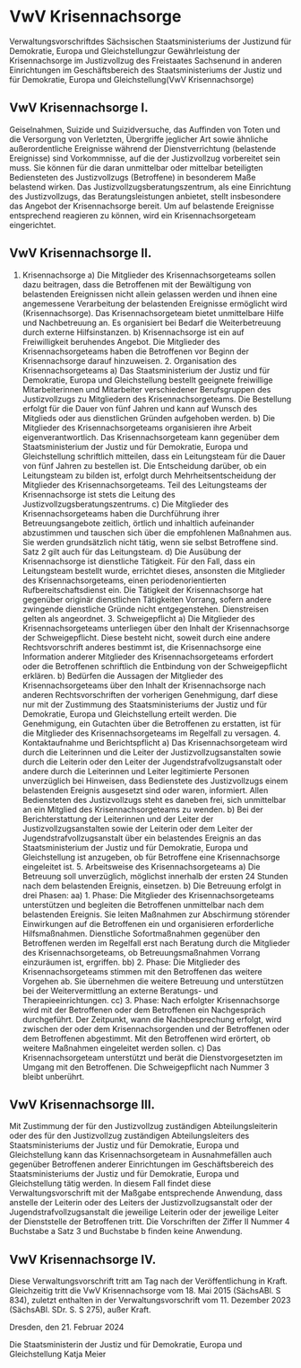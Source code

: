 # VwV Krisennachsorge

Verwaltungsvorschriftdes Sächsischen Staatsministeriums der Justizund für Demokratie, Europa und Gleichstellungzur Gewährleistung der Krisennachsorge im Justizvollzug des Freistaates Sachsenund in anderen Einrichtungen im Geschäftsbereich des Staatsministeriums der Justiz und für Demokratie, Europa und Gleichstellung(VwV Krisennachsorge)

## VwV Krisennachsorge I.

Geiselnahmen, Suizide und Suizidversuche, das Auffinden von Toten und die Versorgung von Verletzten, Übergriffe jeglicher
Art sowie ähnliche außerordentliche Ereignisse während der Dienstverrichtung (belastende Ereignisse) sind Vorkommnisse, auf
die der Justizvollzug vorbereitet sein muss. Sie können für die daran unmittelbar oder mittelbar beteiligten Bediensteten des
Justizvollzugs (Betroffene) in besonderem Maße belastend wirken. Das Justizvollzugsberatungszentrum, als eine Einrichtung
des Justizvollzugs, das Beratungsleistungen anbietet, stellt insbesondere das Angebot der Krisennachsorge bereit. Um auf belastende Ereignisse entsprechend reagieren zu können, wird ein Krisennachsorgeteam eingerichtet.


## VwV Krisennachsorge II.

1. Krisennachsorge a) Die Mitglieder des Krisennachsorgeteams sollen dazu beitragen, dass die Betroffenen mit der Bewältigung von belastenden
Ereignissen nicht allein gelassen werden und ihnen eine angemessene Verarbeitung der belastenden
Ereignisse ermöglicht wird (Krisennachsorge). Das Krisennachsorgeteam bietet unmittelbare Hilfe und Nachbetreuung
an. Es organisiert bei Bedarf die Weiterbetreuung durch externe Hilfsinstanzen. b) Krisennachsorge ist ein auf Freiwilligkeit beruhendes Angebot. Die Mitglieder des Krisennachsorgeteams haben die
Betroffenen vor Beginn der Krisennachsorge darauf hinzuweisen. 2. Organisation des Krisennachsorgeteams a) Das Staatsministerium der Justiz und für Demokratie, Europa und Gleichstellung bestellt geeignete freiwillige Mitarbeiterinnen
und Mitarbeiter verschiedener Berufsgruppen des Justizvollzugs zu Mitgliedern des Krisennachsorgeteams.
Die Bestellung erfolgt für die Dauer von fünf Jahren und kann auf Wunsch des Mitglieds oder aus dienstlichen
Gründen aufgehoben werden. b) Die Mitglieder des Krisennachsorgeteams organisieren ihre Arbeit eigenverantwortlich. Das Krisennachsorgeteam kann gegenüber dem Staatsministerium der Justiz und für Demokratie, Europa und Gleichstellung schriftlich mitteilen, dass ein Leitungsteam für die Dauer von fünf Jahren zu bestellen ist. Die Entscheidung darüber, ob ein Leitungsteam
zu bilden ist, erfolgt durch Mehrheitsentscheidung der Mitglieder des Krisennachsorgeteams. Teil des Leitungsteams
der Krisennachsorge ist stets die Leitung des Justizvollzugsberatungszentrums. c) Die Mitglieder des Krisennachsorgeteams haben die Durchführung ihrer Betreuungsangebote zeitlich, örtlich und inhaltlich aufeinander abzustimmen und tauschen sich über die empfohlenen Maßnahmen aus. Sie werden grundsätzlich nicht tätig, wenn sie selbst Betroffene sind. Satz 2 gilt auch für das Leitungsteam. d) Die Ausübung der Krisennachsorge ist dienstliche Tätigkeit. Für den Fall, dass ein Leitungsteam bestellt wurde, errichtet dieses, ansonsten die Mitglieder des Krisennachsorgeteams, einen periodenorientierten Rufbereitschaftsdienst ein. Die Tätigkeit der Krisennachsorge hat gegenüber originär dienstlichen Tätigkeiten Vorrang, sofern andere zwingende dienstliche Gründe nicht entgegenstehen. Dienstreisen gelten als angeordnet. 3. Schweigepflicht a) Die Mitglieder des Krisennachsorgeteams unterliegen über den Inhalt der Krisennachsorge der Schweigepflicht.
Diese besteht nicht, soweit durch eine andere Rechtsvorschrift anderes bestimmt ist, die Krisennachsorge eine Information
anderer Mitglieder des Krisennachsorgeteams erfordert oder die Betroffenen schriftlich die Entbindung von
der Schweigepflicht erklären. b) Bedürfen die Aussagen der Mitglieder des Krisennachsorgeteams über den Inhalt der Krisennachsorge nach anderen
Rechtsvorschriften der vorherigen Genehmigung, darf diese nur mit der Zustimmung des Staatsministeriums der Justiz und für Demokratie, Europa und Gleichstellung erteilt werden. Die Genehmigung, ein Gutachten über die Betroffenen
zu erstatten, ist für die Mitglieder des Krisennachsorgeteams im Regelfall zu versagen. 4. Kontaktaufnahme und Berichtspflicht a) Das Krisennachsorgeteam wird durch die Leiterinnen und die Leiter der Justizvollzugsanstalten sowie durch die Leiterin
oder den Leiter der Jugendstrafvollzugsanstalt oder andere durch die Leiterinnen und Leiter legitimierte Personen
unverzüglich bei Hinweisen, dass Bedienstete des Justizvollzugs einem belastenden Ereignis ausgesetzt sind
oder waren, informiert. Allen Bediensteten des Justizvollzugs steht es daneben frei, sich unmittelbar an ein Mitglied
des Krisennachsorgeteams zu wenden. b) Bei der Berichterstattung der Leiterinnen und der Leiter der Justizvollzugsanstalten sowie der Leiterin oder dem Leiter
der Jugendstrafvollzugsanstalt über ein belastendes Ereignis an das Staatsministerium der Justiz und für Demokratie,
Europa und Gleichstellung ist anzugeben, ob für Betroffene eine Krisennachsorge eingeleitet ist. 5. Arbeitsweise des Krisennachsorgeteams a) Die Betreuung soll unverzüglich, möglichst innerhalb der ersten 24 Stunden nach dem belastenden Ereignis, einsetzen. b) Die Betreuung erfolgt in drei Phasen:  aa) 1. Phase:
Die Mitglieder des Krisennachsorgeteams unterstützen und begleiten die Betroffenen unmittelbar nach dem belastenden
Ereignis. Sie leiten Maßnahmen zur Abschirmung störender Einwirkungen auf die Betroffenen ein und organisieren
erforderliche Hilfsmaßnahmen. Dienstliche Sofortmaßnahmen gegenüber den Betroffenen werden im Regelfall
erst nach Beratung durch die Mitglieder des Krisennachsorgeteams, ob Betreuungsmaßnahmen Vorrang einzuräumen
ist, ergriffen.  bb) 2. Phase:
Die Mitglieder des Krisennachsorgeteams stimmen mit den Betroffenen das weitere Vorgehen ab. Sie übernehmen
die weitere Betreuung und unterstützen bei der Weitervermittlung an externe Beratungs- und Therapieeinrichtungen.  cc) 3. Phase:
Nach erfolgter Krisennachsorge wird mit der Betroffenen oder dem Betroffenen ein Nachgespräch durchgeführt. Der
Zeitpunkt, wann die Nachbesprechung erfolgt, wird zwischen der oder dem Krisennachsorgenden und der Betroffenen
oder dem Betroffenen abgestimmt. Mit den Betroffenen wird erörtert, ob weitere Maßnahmen eingeleitet werden
sollen. c) Das Krisennachsorgeteam unterstützt und berät die Dienstvorgesetzten im Umgang mit den Betroffenen. Die Schweigepflicht nach Nummer 3 bleibt unberührt. 
## VwV Krisennachsorge III.

Mit Zustimmung der für den Justizvollzug zuständigen Abteilungsleiterin oder des für den Justizvollzug zuständigen Abteilungsleiters des Staatsministeriums der Justiz und für Demokratie, Europa und Gleichstellung kann das Krisennachsorgeteam in
Ausnahmefällen auch gegenüber Betroffenen anderer Einrichtungen im Geschäftsbereich des Staatsministeriums der Justiz und
für Demokratie, Europa und Gleichstellung tätig werden. In diesem Fall findet diese Verwaltungsvorschrift mit der Maßgabe
entsprechende Anwendung, dass anstelle der Leiterin oder des Leiters der Justizvollzugsanstalt oder der Jugendstrafvollzugsanstalt die jeweilige Leiterin oder der jeweilige Leiter der Dienststelle der Betroffenen tritt. Die Vorschriften der Ziffer II Nummer 4 Buchstabe a Satz 3 und Buchstabe b finden keine Anwendung.


## VwV Krisennachsorge IV.

Diese Verwaltungsvorschrift tritt am Tag nach der Veröffentlichung in Kraft. Gleichzeitig tritt die VwV Krisennachsorge vom
18. Mai 2015 (SächsABl. S 834), zuletzt enthalten in der Verwaltungsvorschrift vom 11. Dezember 2023 (SächsABl. SDr. S. S
275), außer Kraft.

Dresden, den 21. Februar 2024

Die Staatsministerin der Justiz
und für Demokratie, Europa und Gleichstellung
Katja Meier

